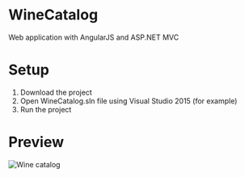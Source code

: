 # WineCatalog

Web application with AngularJS and ASP.NET MVC

# Setup

1. Download the project
2. Open WineCatalog.sln file using Visual Studio 2015 (for example)
3. Run the project

# Preview

![Wine catalog](http://aivazovskiy.com/images/wine_catalog.jpg)
